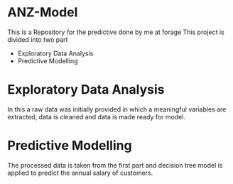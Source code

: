 # ANZ-Model
This is a Repository for the predictive done by me at forage
This project is divided into two part 
- Exploratory Data Analysis
- Predictive Modelling
# Exploratory Data Analysis
In this a raw data was initially provided in which a meaningful variables are extracted, data is cleaned and data is made ready for model.

# Predictive Modelling

The processed data is taken from the first part and decision tree model is applied to predict the annual salary of customers.
